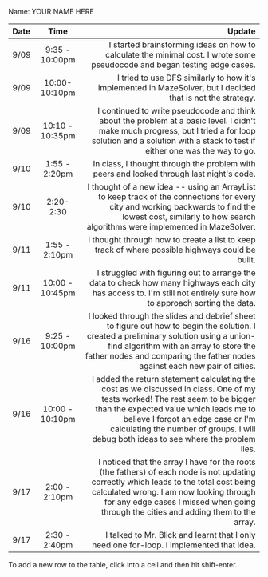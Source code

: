 Name: YOUR NAME HERE

| Date |      Time       |                                                                                                                                                                                                                                                                                                 Update |
|:-----|:---------------:|-------------------------------------------------------------------------------------------------------------------------------------------------------------------------------------------------------------------------------------------------------------------------------------------------------:|
| 9/09 | 9:35 - 10:00pm  |                                                                                                                                                                              I started brainstorming ideas on how to calculate the minimal cost. I wrote some pseudocode and began testing edge cases. |
| 9/09 |  10:00-10:10pm  |                                                                                                                                                                                            I tried to use DFS similarly to how it's implemented in MazeSolver, but I decided that is not the strategy. |
| 9/09 | 10:10 - 10:35pm |                                                                                        I continued to write pseudocode and think about the problem at a basic level. I didn't make much progress, but I tried a for loop solution and a solution with a stack to test if either one was the way to go. |
| 9/10 |  1:55 - 2:20pm  |                                                                                                                                                                                                               In class, I thought through the problem with peers and looked through last night's code. |
| 9/10 |    2:20-2:30    |                                                                                        I thought of a new idea -- using an ArrayList to keep track of the connections for every city and working backwards to find the lowest cost, similarly to how search algorithms were implemented in MazeSolver. |
| 9/11 |  1:55 - 2:10pm  |                                                                                                                                                                                                        I thought through how to create a list to keep track of where possible highways could be built. |
| 9/11 | 10:00 - 10:45pm |                                                                                                                                    I struggled with figuring out to arrange the data to check how many highways each city has access to. I'm still not entirely sure how to approach sorting the data. |
| 9/16 | 9:25 - 10:00pm  |                                           I looked through the slides and debrief sheet to figure out how to begin the solution. I created a preliminary solution using a union-find algorithm with an array to store the father nodes and comparing the father nodes against each new pair of cities. |
| 9/16 | 10:00 - 10:10pm | I added the return statement calculating the cost as we discussed in class. One of my tests worked! The rest seem to be bigger than the expected value which leads me to believe I forgot an edge case or I'm calculating the number of groups. I will debug both ideas to see where the problem lies. |
| 9/17 |  2:00 - 2:10pm  |                              I noticed that the array I have for the roots (the fathers) of each node is not updating correctly which leads to the total cost being calculated wrong. I am now looking through for any edge cases I missed when going through the cities and adding them to the array. |
| 9/17 |  2:30 - 2:40pm  |                                                                                                                                                                                                               I talked to Mr. Blick and learnt that I only need one for-loop. I implemented that idea. |


To add a new row to the table, click into a cell and then hit shift-enter.
